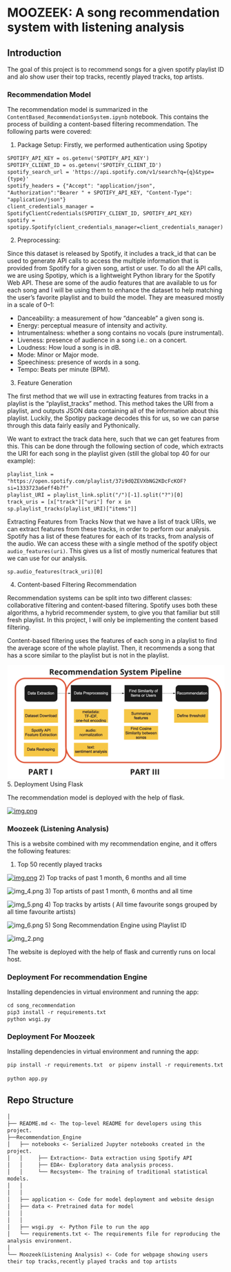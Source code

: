 # MOOZEEK: A song recommendation system with listening analysis


## Introduction

The goal of this project is to recommend songs for a given spotify playlist ID and alo show user their top tracks, recently played tracks, top artists.


### Recommendation Model
The recommendation model is summarized in the `ContentBased_RecommendationSystem.ipynb` notebook. This contains the process of building a content-based filtering recommendation. The following parts were covered:

1. Package Setup:
      Firstly, we performed authentication using Spotipy
```
SPOTIFY_API_KEY = os.getenv('SPOTIFY_API_KEY')
SPOTIFY_CLIENT_ID = os.getenv('SPOTIFY_CLIENT_ID')
spotify_search_url = 'https://api.spotify.com/v1/search?q={q}&type={type}'
spotify_headers = {"Accept": "application/json", "Authorization":"Bearer " + SPOTIFY_API_KEY, "Content-Type": "application/json"}
client_credentials_manager = SpotifyClientCredentials(SPOTIFY_CLIENT_ID, SPOTIFY_API_KEY)
spotify = spotipy.Spotify(client_credentials_manager=client_credentials_manager)
```
2. Preprocessing: 

Since this dataset is released by Spotify, it includes a track_id that can be used to generate API calls to access the multiple information that is provided from Spotify for a given song, artist or user. To do all the API calls, we are using Spotipy, which is a lightweight Python library for the Spotify Web API.
These are some of the audio features that are available to us for each song and I will be using them to enhance the dataset to help matching the user’s favorite playlist and to build the model. They are measured mostly in a scale of 0–1:
* Danceability: a measurement of how “danceable” a given song is.
* Energy: perceptual measure of intensity and activity.
* Intrumentalness: whether a song contains no vocals (pure instrumental).
* Liveness: presence of audience in a song i.e.: on a concert.
* Loudness: How loud a song is in dB.
* Mode: Minor or Major mode.
* Speechiness: presence of words in a song.
* Tempo: Beats per minute (BPM).

3. Feature Generation


The first method that we will use in extracting features from tracks in a playlist is the “playlist_tracks” method. This method takes the URI from a playlist, and outputs JSON data containing all of the information about this playlist. Luckily, the Spotipy package decodes this for us, so we can parse through this data fairly easily and Pythonically.

We want to extract the track data here, such that we can get features from this. This can be done through the following section of code, which extracts the URI for each song in the playlist given (still the global top 40 for our example):
```
playlist_link = "https://open.spotify.com/playlist/37i9dQZEVXbNG2KDcFcKOF?si=1333723a6eff4b7f"
playlist_URI = playlist_link.split("/")[-1].split("?")[0]
track_uris = [x["track"]["uri"] for x in sp.playlist_tracks(playlist_URI)["items"]]
```

Extracting Features from Tracks
Now that we have a list of track URIs, we can extract features from these tracks, in order to perform our analysis. Spotify has a list of these features for each of its tracks, from analysis of the audio. We can access these with a single method of the spotify object `audio_features(uri)`. This gives us a list of mostly numerical features that we can use for our analysis.
```
sp.audio_features(track_uri)[0]
```
4. Content-based Filtering Recommendation

Recommendation systems can be split into two different classes: collaborative filtering and content-based filtering. Spotify uses both these algorithms, a hybrid recommender system, to give you that familiar but still fresh playlist.
In this project, I will only be implementing the content based filtering.


Content-based filtering uses the features of each song in a playlist to find the average score of the whole playlist. Then, it recommends a song that has a score similar to the playlist but is not in the playlist.


![Pipeline](pipeline.png)
5. Deployment Using Flask

The recommendation model is deployed with the help of flask.

[![img.png](img.png)](https://github.com/Rishita332/Moozeek/blob/main/recommendation%20results.png)

### Moozeek (Listening Analysis)

This is a website combined with my recommendation engine, and it offers the following features:
1) Top 50 recently played tracks

[![img.png](img.png)](https://github.com/Rishita332/Moozeek/blob/main/Recently%20played%20tracks.png)
2) Top tracks of past 1 month, 6 months and all time

![img_4.png](img_4.png)
3) Top artists of past 1 month, 6 months and all time

![img_5.png](img_5.png)
4) Top tracks by artists ( All time favourite songs grouped by all time favourite artists)

![img_6.png](img_6.png)
5) Song Recommendation Engine using Playlist ID

![img_2.png](img_2.png)

The website is deployed with the help of flask and currently runs on local host.


### Deployment For recommendation Engine

Installing dependencies in virtual environment and running the app:
```
cd song_recommendation
pip3 install -r requirements.txt
python wsgi.py
```
### Deployment For Moozeek
Installing dependencies in virtual environment and running the app:

```
pip install -r requirements.txt  or pipenv install -r requirements.txt 

python app.py 
```

## Repo Structure
```
│
├── README.md <- The top-level README for developers using this project.
├──Recommendation_Engine
│   ├── notebooks <- Serialized Jupyter notebooks created in the project.
│   │     ├── Extraction<- Data extraction using Spotify API
│   │     ├── EDA<- Exploratory data analysis process.
│   │     └── Recsystem<- The training of traditional statistical models.
│   │
│   │
│   ├── application <- Code for model deployment and website design
│   ├── data <- Pretrained data for model
│   │
│   │
│   ├── wsgi.py  <- Python File to run the app
│   └── requirements.txt <- The requirements file for reproducing the analysis environment.
│ 
└── Moozeek(Listening Analysis) <- Code for webpage showing users their top tracks,recently played tracks and top artists
```
